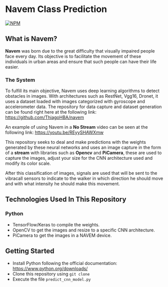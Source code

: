 # Navem Class Prediction
[![NPM](https://img.shields.io/npm/l/react)](https://github.com/ThiagoHBA/navem_class_prediction/blob/master/LICENSE) 

## What is Navem?
**Navem** was born due to the great difficulty that visually impaired people face
every day. Its objective is to facilitate the movement of these individuals in urban areas and ensure that such people can have their life easier.

### The System
To fulfill its main objective, Navem uses deep learning algorithms to detect obstacles in images. With architectures such as RestNet, Vgg16, Dronet,
it uses a dataset loaded with images categorized with gyroscope and accelerometer data. The repository for data capture and dataset generation can be
found right here at the following link: https://github.com/ThiagoHBA/navem

An example of using Navem in a **No Stream** video can be seen at the following link: https://youtu.be/REyySHAWXmw

This repository seeks to deal and make predictions with the weights generated by these neural networks and uses an image capture in the form of a **stream** with libraries such as **Opencv** and **PiCamera**, these are used to capture the images, adjust your size for the CNN architecture used and modify its color scale.

After this classification of images, signals are used that will be sent to the vibracall sensors to indicate to the walker in which direction he should move and with what intensity he should make this movement.

## Technologies Used In This Repository

### Python
* TensorFlow/Keras to compile the weights.
* OpenCV to get the images and resize to a specific CNN architecture.
* PiCamera to get the images in a NAVEM device.

## Getting Started
* Install Python following the official documentation: https://www.python.org/downloads/
* Clone this repository using `git clone`
* Execute the file `predict_cnn_model.py`
